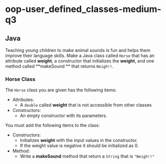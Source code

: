 # oop-user_defined_classes-medium-q3

## Java

Teaching young children to make animal sounds is fun and helps them 
improve their language skills. Make a Java class called `Horse`
that has an attribute called **weight**, a constructor that 
initializes the **weight**, and one method called **makeSound **
that returns `Neigh!!`.



### Horse Class

The `Horse` class you are given has the following items:

- Attributes:
    - A `double` called **weight** that is not accessible from other classes
- Constructors:
    - An empty constructor with its parameters.

You must add the following items to the class:

- Constructors:
    - Initializes **weight**
      with the input values in the constructor.
    - If the weight value is negative it should be initialized as 0.
- Method:
    - Write a **makeSound** method that return a `String` that
  is `"Neigh!!"`